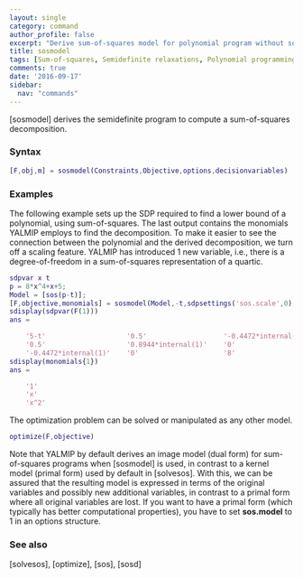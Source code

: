 ```yaml
---
layout: single
category: command
author_profile: false
excerpt: "Derive sum-of-squares model for polynomial program without solving it"
title: sosmodel
tags: [Sum-of-squares, Semidefinite relaxations, Polynomial programming]
comments: true
date: '2016-09-17'
sidebar:
  nav: "commands"
---
```



[sosmodel] derives the semidefinite program to compute a sum-of-squares decomposition.

### Syntax

````matlab
[F,obj,m] = sosmodel(Constraints,Objective,options,decisionvariables) 
````

### Examples

The following example sets up the SDP required to find a lower bound of a polynomial, using sum-of-squares. The last output contains the monomials YALMIP employs to find the decomposition.  To make it easier to see the connection between the polynomial and the derived decomposition, we turn off a scaling feature. YALMIP has introduced 1 new variable, i.e., there is a degree-of-freedom in a sum-of-squares representation of a quartic.

````matlab
sdpvar x t
p = 8*x^4+x+5;
Model = [sos(p-t)];
[F,objective,monomials] = sosmodel(Model,-t,sdpsettings('sos.scale',0),t);
sdisplay(sdpvar(F(1)))
ans = 

    '5-t'                    '0.5'                   '-0.4472*internal(1)'
    '0.5'                    '0.8944*internal(1)'    '0'                  
    '-0.4472*internal(1)'    '0'                     '8'  
sdisplay(monomials{1})
ans = 

    '1'
    'x'
    'x^2'

````
The optimization problem can be solved or manipulated as any other model.

````matlab
optimize(F,objective)
````

Note that YALMIP by default derives an image model (dual form) for sum-of-squares programs when [sosmodel] is used, in contrast to a kernel model (primal form) used by default in [solvesos]. With this, we can be assured that the resulting model is expressed in terms of the original variables and possibly new additional variables, in contrast to a primal form where all original variables are lost. If you want to have a primal form (which typically has better computational properties), you have to set **sos.model** to 1 in an options structure.

### See also
[solvesos], [optimize], [sos], [sosd]
